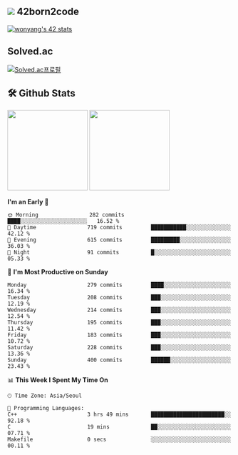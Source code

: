
## <img src="https://img.shields.io/badge/-000000?style=flat&logo=42&logoColor=white"> 42born2code
[![wonyang's 42 stats](https://badge42.vercel.app/api/v2/cl5nhe5b6007809kydha7ht42/stats?cursusId=21&coalitionId=88)](https://profile.intra.42.fr/users/wonyang)

## Solved.ac
[![Solved.ac프로필](http://mazassumnida.wtf/api/v2/generate_badge?boj=bennyws)](https://solved.ac/bennyws)

## 🛠️ Github Stats
<p>
  <img height="180em" src="https://github-readme-stats-veggie-garden.vercel.app/api?username=gemstoneyang&show_icons=true&include_all_commits=true&bg_color=30,e96443,904e95&title_color=fff&text_color=fff">
  <img height="180em" src="https://github-readme-stats-veggie-garden.vercel.app/api/top-langs/?username=gemstoneyang&layout=compact&bg_color=30,e96443,904e95&title_color=fff&text_color=fff">
</p>

<!--START_SECTION:waka-->
**I'm an Early 🐤** 

```text
🌞 Morning                282 commits         ████░░░░░░░░░░░░░░░░░░░░░   16.52 % 
🌆 Daytime                719 commits         ███████████░░░░░░░░░░░░░░   42.12 % 
🌃 Evening                615 commits         █████████░░░░░░░░░░░░░░░░   36.03 % 
🌙 Night                  91 commits          █░░░░░░░░░░░░░░░░░░░░░░░░   05.33 % 
```
📅 **I'm Most Productive on Sunday** 

```text
Monday                   279 commits         ████░░░░░░░░░░░░░░░░░░░░░   16.34 % 
Tuesday                  208 commits         ███░░░░░░░░░░░░░░░░░░░░░░   12.19 % 
Wednesday                214 commits         ███░░░░░░░░░░░░░░░░░░░░░░   12.54 % 
Thursday                 195 commits         ███░░░░░░░░░░░░░░░░░░░░░░   11.42 % 
Friday                   183 commits         ███░░░░░░░░░░░░░░░░░░░░░░   10.72 % 
Saturday                 228 commits         ███░░░░░░░░░░░░░░░░░░░░░░   13.36 % 
Sunday                   400 commits         ██████░░░░░░░░░░░░░░░░░░░   23.43 % 
```


📊 **This Week I Spent My Time On** 

```text
🕑︎ Time Zone: Asia/Seoul

💬 Programming Languages: 
C++                      3 hrs 49 mins       ███████████████████████░░   92.18 % 
C                        19 mins             ██░░░░░░░░░░░░░░░░░░░░░░░   07.71 % 
Makefile                 0 secs              ░░░░░░░░░░░░░░░░░░░░░░░░░   00.11 % 
```


<!--END_SECTION:waka-->
